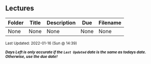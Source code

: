## Lectures

| Folder | Title | Description | Due | Filename |
|-----|-----|-----|-----|-----|
| None | None | None | None | None |

<sup>Last Updated: 2022-01-16 (Sun @ 14:39)</sup> 

<sup>***Days Left is only accurate if the `Last Updated` date is the same as todays date. Otherwise, use the due date!***</sup> 
